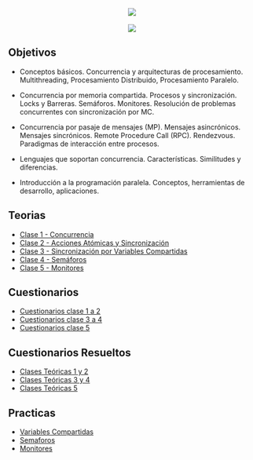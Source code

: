 ﻿<div align="center"> 
<img src="https://readme-typing-svg.demolab.com?font=Fira+Code&size=30&duration=1200&pause=1000&color=FFFFF&center=true&width=435&lines=Programación Concurrente"/>
</div>
﻿<div align="center"> 
<img src="https://media4.giphy.com/media/qgQUggAC3Pfv687qPC/giphy.gif"/>



</div>

<h2>Objetivos</h2>

- Conceptos básicos. Concurrencia y arquitecturas de procesamiento.
Multithreading, Procesamiento Distribuido, Procesamiento Paralelo.

- Concurrencia por memoria compartida. Procesos y sincronización.
Locks y Barreras. Semáforos. Monitores. Resolución de problemas
concurrentes con sincronización por MC.

- Concurrencia por pasaje de mensajes (MP). Mensajes asincrónicos.
Mensajes sincrónicos. Remote Procedure Call (RPC). Rendezvous.
Paradigmas de interacción entre procesos.

- Lenguajes que soportan concurrencia. Características. Similitudes y
diferencias.

- Introducción a la programación paralela. Conceptos, herramientas
de desarrollo, aplicaciones.

<h2>Teorias</h2>

- [Clase 1 - Concurrencia](Teorias/Clase-1---Programacin-Concurrente---2023--Clase.pdf/)
- [Clase 2 - Acciones Atómicas y Sincronización](Teorias/Clase-2---Programacin-Concurrente---2023--Clase.pdf/)
- [Clase 3 - Sincronización por Variables Compartidas](Teorias/Clase-3---Programacin-Concurrente---2023--Clase.pdf/)
- [Clase 4 - Semáforos](Teorias/Clase-4---Programacin-Concurrente---2023--Clase.pdf/)
- [Clase 5 - Monitores](Teorias/Clase-5---Programacin-Concurrente---2023--Clase.pdf/)

<h2>Cuestionarios</h2>

- [Cuestionarios clase 1 a 2](Cuestionarios/preguntas-clases-1y2.pdf/)
- [Cuestionarios clase 3 a 4](Cuestionarios/preguntas-clases-3y4.pdf/)
- [Cuestionarios clase 5](Cuestionarios/preguntas-clases-5.pdf/)

<h2>Cuestionarios Resueltos</h2>

- [Clases Teóricas 1 y 2 ](Cuestionarios/Cuestionario1y2.txt/)
- [Clases Teóricas 3 y 4 ](Cuestionarios/preguntas-clases-3y4.pdf/)
- [Clases Teóricas 5 ](Cuestionarios/preguntas-clases-5.pdf/)


<h2>Practicas</h2>

- [Variables Compartidas](Practicas/Practica1)
- [Semaforos](Practicas/Practica2)
- [Monitores](Practicas/Practica3)
